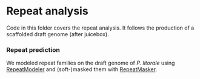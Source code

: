# Repeat analysis

Code in this folder covers the repeat analysis. It follows the production of a scaffolded draft
genome (after juicebox).

### Repeat prediction

We modeled repeat families on the draft genome of _P. litorale_ using
[RepeatModeler](prep-repeat-modeler.sh) and (soft-)masked them with
[RepeatMasker](prep-repeat_masker.sh).